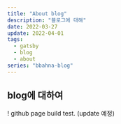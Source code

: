 ```yaml
---
title: "About blog"
description: "블로그에 대해"
date: 2022-03-27
update: 2022-04-01
tags:
  - gatsby
  - blog
  - about
series: "bbahna-blog"
---
```


## blog에 대하여

! github page build test. (update 예정)
